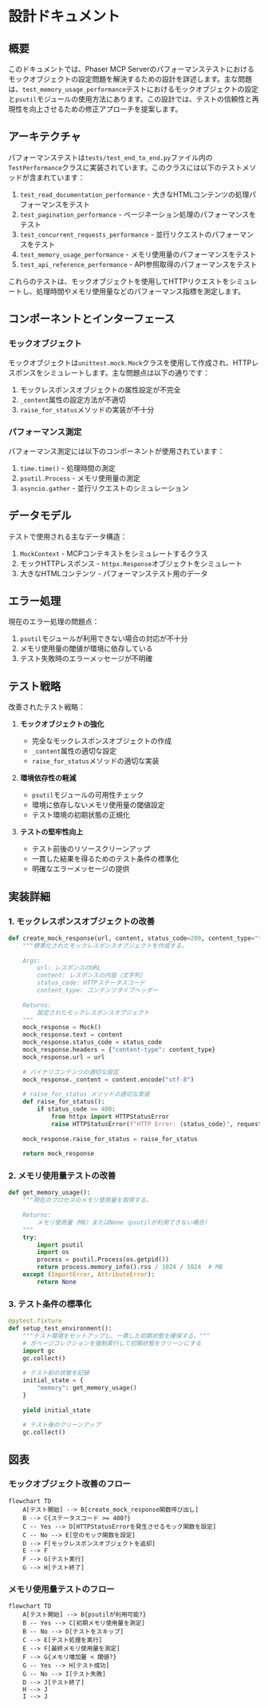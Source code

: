 # 設計ドキュメント

## 概要

このドキュメントでは、Phaser MCP Serverのパフォーマンステストにおけるモックオブジェクトの設定問題を解決するための設計を詳述します。主な問題は、`test_memory_usage_performance`テストにおけるモックオブジェクトの設定と`psutil`モジュールの使用方法にあります。この設計では、テストの信頼性と再現性を向上させるための修正アプローチを提案します。

## アーキテクチャ

パフォーマンステストは`tests/test_end_to_end.py`ファイル内の`TestPerformance`クラスに実装されています。このクラスには以下のテストメソッドが含まれています：

1. `test_read_documentation_performance` - 大きなHTMLコンテンツの処理パフォーマンスをテスト
2. `test_pagination_performance` - ページネーション処理のパフォーマンスをテスト
3. `test_concurrent_requests_performance` - 並行リクエストのパフォーマンスをテスト
4. `test_memory_usage_performance` - メモリ使用量のパフォーマンスをテスト
5. `test_api_reference_performance` - API参照取得のパフォーマンスをテスト

これらのテストは、モックオブジェクトを使用してHTTPリクエストをシミュレートし、処理時間やメモリ使用量などのパフォーマンス指標を測定します。

## コンポーネントとインターフェース

### モックオブジェクト

モックオブジェクトは`unittest.mock.Mock`クラスを使用して作成され、HTTPレスポンスをシミュレートします。主な問題点は以下の通りです：

1. モックレスポンスオブジェクトの属性設定が不完全
2. `_content`属性の設定方法が不適切
3. `raise_for_status`メソッドの実装が不十分

### パフォーマンス測定

パフォーマンス測定には以下のコンポーネントが使用されています：

1. `time.time()` - 処理時間の測定
2. `psutil.Process` - メモリ使用量の測定
3. `asyncio.gather` - 並行リクエストのシミュレーション

## データモデル

テストで使用される主なデータ構造：

1. `MockContext` - MCPコンテキストをシミュレートするクラス
2. モックHTTPレスポンス - `httpx.Response`オブジェクトをシミュレート
3. 大きなHTMLコンテンツ - パフォーマンステスト用のデータ

## エラー処理

現在のエラー処理の問題点：

1. `psutil`モジュールが利用できない場合の対応が不十分
2. メモリ使用量の閾値が環境に依存している
3. テスト失敗時のエラーメッセージが不明確

## テスト戦略

改善されたテスト戦略：

1. **モックオブジェクトの強化**
   - 完全なモックレスポンスオブジェクトの作成
   - `_content`属性の適切な設定
   - `raise_for_status`メソッドの適切な実装

2. **環境依存性の軽減**
   - `psutil`モジュールの可用性チェック
   - 環境に依存しないメモリ使用量の閾値設定
   - テスト環境の初期状態の正規化

3. **テストの堅牢性向上**
   - テスト前後のリソースクリーンアップ
   - 一貫した結果を得るためのテスト条件の標準化
   - 明確なエラーメッセージの提供

## 実装詳細

### 1. モックレスポンスオブジェクトの改善

```python
def create_mock_response(url, content, status_code=200, content_type="text/html"):
    """標準化されたモックレスポンスオブジェクトを作成する。
    
    Args:
        url: レスポンスのURL
        content: レスポンスの内容（文字列）
        status_code: HTTPステータスコード
        content_type: コンテンツタイプヘッダー
        
    Returns:
        設定されたモックレスポンスオブジェクト
    """
    mock_response = Mock()
    mock_response.text = content
    mock_response.status_code = status_code
    mock_response.headers = {"content-type": content_type}
    mock_response.url = url
    
    # バイナリコンテンツの適切な設定
    mock_response._content = content.encode("utf-8")
    
    # raise_for_status メソッドの適切な実装
    def raise_for_status():
        if status_code >= 400:
            from httpx import HTTPStatusError
            raise HTTPStatusError(f"HTTP Error: {status_code}", request=None, response=mock_response)
    
    mock_response.raise_for_status = raise_for_status
    
    return mock_response
```

### 2. メモリ使用量テストの改善

```python
def get_memory_usage():
    """現在のプロセスのメモリ使用量を取得する。
    
    Returns:
        メモリ使用量（MB）またはNone（psutilが利用できない場合）
    """
    try:
        import psutil
        import os
        process = psutil.Process(os.getpid())
        return process.memory_info().rss / 1024 / 1024  # MB
    except (ImportError, AttributeError):
        return None
```

### 3. テスト条件の標準化

```python
@pytest.fixture
def setup_test_environment():
    """テスト環境をセットアップし、一貫した初期状態を確保する。"""
    # ガベージコレクションを強制実行して初期状態をクリーンにする
    import gc
    gc.collect()
    
    # テスト前の状態を記録
    initial_state = {
        "memory": get_memory_usage()
    }
    
    yield initial_state
    
    # テスト後のクリーンアップ
    gc.collect()
```

## 図表

### モックオブジェクト改善のフロー

```mermaid
flowchart TD
    A[テスト開始] --> B[create_mock_response関数呼び出し]
    B --> C{ステータスコード >= 400?}
    C -- Yes --> D[HTTPStatusErrorを発生させるモック関数を設定]
    C -- No --> E[空のモック関数を設定]
    D --> F[モックレスポンスオブジェクトを返却]
    E --> F
    F --> G[テスト実行]
    G --> H[テスト終了]
```

### メモリ使用量テストのフロー

```mermaid
flowchart TD
    A[テスト開始] --> B{psutilが利用可能?}
    B -- Yes --> C[初期メモリ使用量を測定]
    B -- No --> D[テストをスキップ]
    C --> E[テスト処理を実行]
    E --> F[最終メモリ使用量を測定]
    F --> G{メモリ増加量 < 閾値?}
    G -- Yes --> H[テスト成功]
    G -- No --> I[テスト失敗]
    D --> J[テスト終了]
    H --> J
    I --> J
```
